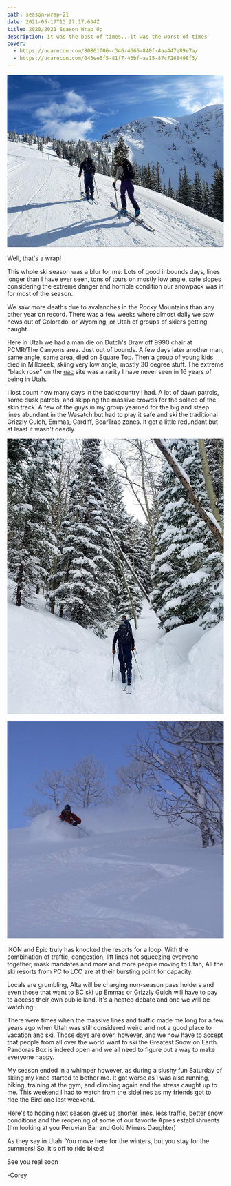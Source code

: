 ```yaml
---
path: season-wrap-21
date: 2021-05-17T13:27:17.634Z
title: 2020/2021 Season Wrap Up
description: it was the best of times...it was the worst of times
cover:
  - https://ucarecdn.com/80861f06-c346-4666-840f-4aa447e89e7a/
  - https://ucarecdn.com/043ee6f5-81f7-43bf-aa15-87c7268498f3/
---
```

![touring](../assets/touring_1.jpeg "touring")

Well, that's a wrap!   

This whole ski season was a blur for me:  Lots of good inbounds days,  lines longer than I have ever seen, tons of tours on mostly low angle, safe slopes considering the extreme danger and horrible condition our snowpack was in for most of the season.  

We saw more deaths due to avalanches in the Rocky Mountains than any other year on record. There was a few weeks where almost daily we saw news out of Colorado, or Wyoming, or Utah of groups of skiers getting caught.  

Here in Utah we had a man die on Dutch's Draw off 9990 chair at PCMR/The Canyons area. Just out of bounds.   A few days later another man, same angle, same area, died on Square Top.  Then a group of young kids died in Millcreek, skiing very low angle, mostly 30 degree stuff.  The extreme "black rose" on the [uac](www.utahavalanchecenter.com) site was a rarity I have never seen in 16 years of being in Utah. 

I lost count how many days in the backcountry I had. A lot of dawn patrols, some dusk patrols, and skipping the massive crowds for the solace of the skin track.   A few of the guys in my group yearned for the big and steep lines abundant in the Wasatch but had to play it safe and ski the traditional Grizzly Gulch, Emmas, Cardiff, BearTrap zones.  It got a little redundant but at least it wasn't deadly. 

![tour2](../assets/touring_2.jpeg "touring2")

![touring3](../assets/touring5.jpeg "touring3")

IKON and Epic truly has knocked the resorts for a loop.  With the combination of traffic, congestion, lift lines not squeezing everyone together, mask mandates and more and more people moving to Utah, All the ski resorts  from PC to LCC are at their bursting point for capacity.  

Locals are grumbling, Alta will be charging non-season pass holders and even those that want to BC ski up Emmas or Grizzly Gulch will have to pay to access their own public land.   It's a heated debate and one we will be watching.  

There were times when the massive lines and traffic made me long for a few years ago when Utah was still considered weird and not a good place to vacation and ski.  Those days are over, however, and we now have to accept that people from all over the world want to ski the Greatest Snow on Earth.   Pandoras Box is indeed open and we all need to figure out a way to make everyone happy.  

My season ended in a whimper however, as during a slushy fun Saturday of skiing my knee started to bother me.  It got worse as I was also running, biking, training at the gym, and climbing again and the stress caught up to me.   This weekend I had to watch from the sidelines as my friends got to ride the Bird one last weekend. 

Here's to hoping next season gives us shorter lines, less traffic, better snow conditions and the reopening of some of our favorite Apres establishments (I'm looking at you Peruvian Bar and Gold Miners Daughter)

As they say in Utah: You move here for the winters, but you stay for the summers!  So, it's off to ride bikes!

See you real soon



\-Corey